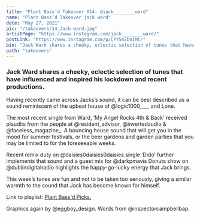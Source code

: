 ```yaml
---
title: "Plant Bass’d Takeover 014: @jack________ward"
name: "Plant Bass’d Takeover jack ward"
date: "May 27, 2021"
pic: "/takeovers/14_Jack-ward.jpg"
artistPage: "https://www.instagram.com/jack________ward/"
postLink: "https://www.instagram.com/p/CPY5mZbnIMt/"
bio: "Jack Ward shares a cheeky, eclectic selection of tunes that have influenced and inspired his lockdown and recent productions."
path: "takeovers"
---
```


### Jack Ward shares a cheeky, eclectic selection of tunes that have influenced and inspired his lockdown and recent productions.

Having recently came across Jacks’s sound, it can be best described as a sound reminiscent of the upbeat house of @logic1000\_\_\_\_ and Lone.

The most recent single from Ward, ‘My Angel Rocks 4th & Back’ received plaudits from the people at @resident_advisor, @invertedaudio & @faceless_magazine\_. A bouncing house sound that will get you in the mood for summer festivals, or the beer gardens and garden parties that you may be limited to for the foreseeable weeks.

Recent remix duty on @daisies0daisies0daisies single ‘Dido’ further implements that sound and a guest mix for @darkpmavis Donuts show on @dublindigitalradio highlights the happy-go-lucky energy that Jack brings.

This week’s tunes are fun and not to be taken too seriously, giving a similar warmth to the sound that Jack has become known for himself.

Link to playlist: <a role="button" class="btn btn-dark" href="https://open.spotify.com/playlist/5skAgzUfGmZLwrOPNLnGVf">Plant Bass'd Picks.</a>

Graphics again by @eggboy_design.
Words from @inspectorcampbellbap.
